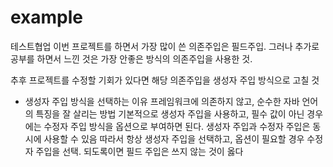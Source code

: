 # example
테스트협업
이번 프로젝트를 하면서 가장 많이 쓴 의존주입은 필드주입.
그러나 추가로 공부를 하면서 느낀 것은 가장 안좋은 방식의 의존주입을 사용한 것.

추후 프로젝트를 수정할 기회가 있다면 해당 의존주입을 생성자 주입 방식으로 고칠 것

* 생성자 주입 방식을 선택하는 이유
    프레임워크에 의존하지 않고, 순수한 자바 언어의 특징을 잘 살리는 방법
    기본적으로 생성자 주입을 사용하고, 필수 값이 아닌 경우에는 수정자 주입 방식을 옵션으로 부여하면 된다.
    생성자 주입과 수정자 주입은 동시에 사용할 수 있음
    따라서 항상 생성자 주입을 선택하고, 옵션이 필요할 경우 수정자 주입을 선택. 되도록이면 필드 주입은 쓰지 않는 것이 옳다
